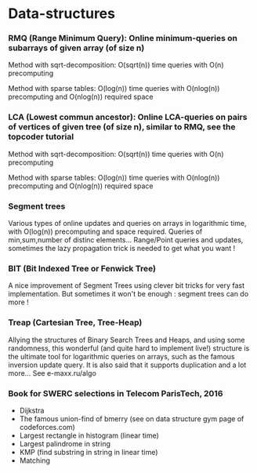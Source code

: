 # Data-structures

### RMQ (Range Minimum Query): Online minimum-queries on subarrays of given array (of size n)

Method with sqrt-decomposition: O(sqrt(n)) time queries with O(n) precomputing

Method with sparse tables: O(log(n)) time queries with O(nlog(n)) precomputing and O(nlog(n)) required space

### LCA (Lowest commun ancestor): Online LCA-queries on pairs of vertices of given tree (of size n), similar to RMQ, see the topcoder tutorial

Method with sqrt-decomposition: O(sqrt(n)) time queries with O(n) precomputing

Method with sparse tables: O(log(n)) time queries with O(nlog(n)) precomputing and O(nlog(n)) required space

### Segment trees

Various types of online updates and queries on arrays in logarithmic time, with O(log(n)) precomputing and space required.
Queries of min,sum,number of distinc elements... Range/Point queries and updates, sometimes the lazy propagation trick is needed to get what you want !

### BIT (Bit Indexed Tree or Fenwick Tree)

A nice improvement of Segment Trees using clever bit tricks for very fast implementation. But sometimes it won't be enough : segment trees can do more !

### Treap (Cartesian Tree, Tree-Heap)

Allying the structures of Binary Search Trees and Heaps, and using some randomness, this wonderful (and quite hard to implement live!) structure is the ultimate tool for logarithmic queries on arrays, such as the famous inversion update query. It is also said that it supports duplication and a lot more... See e-maxx.ru/algo

### Book for SWERC selections in Telecom ParisTech, 2016

- Dijkstra
- The famous union-find of bmerry (see on data structure gym page of codeforces.com)
- Largest rectangle in histogram (linear time)
- Largest palindrome in string
- KMP (find substring in string in linear time)
- Matching
